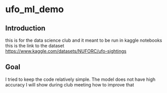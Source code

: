# ufo_ml_demo

## Introduction
this is for the data science club and it meant to be run in kaggle notebooks
this is the link to the dataset https://www.kaggle.com/datasets/NUFORC/ufo-sightings

## Goal
I tried to keep the code relatively simple. The model does not have high accuracy I will show during club meeting how to improve that
